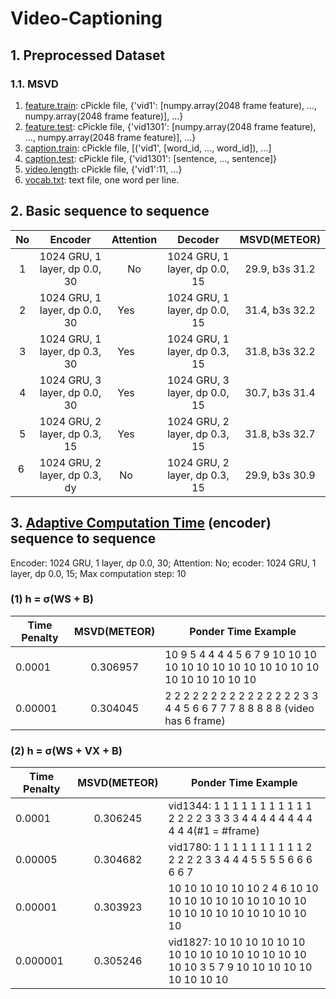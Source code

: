 # Video-Captioning
## 1. Preprocessed Dataset
### 1.1. MSVD
1. [feature.train](https://drive.google.com/uc?export=download&id=0B7NctsDC2gmLOF8xYTZPcFoySHc): cPickle file, {'vid1': [numpy.array(2048 frame feature), ..., numpy.array(2048 frame feature)], ...}
2. [feature.test](https://drive.google.com/uc?export=download&id=0B7NctsDC2gmLMWxBYWhXVUNZSFE): cPickle file, {'vid1301': [numpy.array(2048 frame feature), ..., numpy.array(2048 frame feature)], ...}
3. [caption.train](https://drive.google.com/uc?export=download&id=0B7NctsDC2gmLWjVwMG51UElKQWs): cPickle file, [('vid1', [word_id, ..., word_id]), ...]
4. [caption.test](https://drive.google.com/uc?export=download&id=0B7NctsDC2gmLTU9WaTNwM2VvRVk): cPickle file, {'vid1301': [sentence, ..., sentence]}
5. [video.length](0B7NctsDC2gmLVDRhQWpHbGpMQ0U): cPickle file, {'vid1':11, ...}
6. [vocab.txt](https://drive.google.com/uc?export=download&id=0B7NctsDC2gmLWE1MVmpKTm5yVEk): text file, one word per line.

## 2. Basic sequence to sequence
| No    | Encoder                       | Attention | Decoder                       | MSVD(METEOR)  |
| :---: |:-----------------------------:|:---------:|:-----------------------------:|:-------------:| 
| 1     | 1024 GRU, 1 layer, dp 0.0, 30 | No        | 1024 GRU, 1 layer, dp 0.0, 15 |29.9, b3s 31.2 |
| 2     | 1024 GRU, 1 layer, dp 0.0, 30 | Yes       | 1024 GRU, 1 layer, dp 0.0, 15 |31.4, b3s 32.2 |
| 3     | 1024 GRU, 1 layer, dp 0.3, 30 | Yes       | 1024 GRU, 1 layer, dp 0.3, 15 |31.8, b3s 32.2 |
| 4     | 1024 GRU, 3 layer, dp 0.0, 30 | Yes       | 1024 GRU, 3 layer, dp 0.0, 15 |30.7, b3s 31.4 |
| 5     | 1024 GRU, 2 layer, dp 0.3, 15 | Yes       | 1024 GRU, 2 layer, dp 0.3, 15 |31.8, b3s 32.7 |
| 6     | 1024 GRU, 2 layer, dp 0.3, dy | No        | 1024 GRU, 2 layer, dp 0.3, 15 |29.9, b3s 30.9 |

## 3. [Adaptive Computation Time](https://arxiv.org/pdf/1603.08983v4.pdf) (encoder) sequence to sequence
Encoder: 1024 GRU, 1 layer, dp 0.0, 30; Attention: No; ecoder: 1024 GRU, 1 layer, dp 0.0, 15; Max computation step: 10
### (1) h = σ(WS + B)
| Time Penalty | MSVD(METEOR) | Ponder Time Example
|--------------|:------------:|---------------------------------------------------------------------------------|
| 0.0001       | 0.306957     | 10 9 5 4 4 4 4 5 6 7 9 10 10 10 10 10 10 10 10 10 10 10 10 10 10 10 10 10 10 10 |
| 0.00001      | 0.304045     | 2 2 2 2 2 2 2 2 2 2 2 2 2 2 2 3 3 4 4 5 6 6 7 7 7 8 8 8 8 8 (video has 6 frame) |

### (2) h = σ(WS + VX + B)
| Time Penalty | MSVD(METEOR) | Ponder Time Example
|--------------|:------------:|-------------------------------------------------------------------------------------------------|
| 0.0001       | 0.306245     | vid1344: 1 1 1 1 1 1 1 1 1 1 1 2 2 2 2 3 3 3 3 4 4 4 4 4 4 4 4 4 4 4(#1 = #frame)                |
| 0.00005      | 0.304682     | vid1780: 1 1 1 1 1 1 1 1 1 1 2 2 2 2 2 3 3 4 4 4 5 5 5 5 6 6 6 6 6 7                            |
| 0.00001      | 0.303923     | 10 10 10 10 10 10 2 4 6 10 10 10 10 10 10 10 10 10 10 10 10 10 10 10 10 10 10 10 10 10          |
| 0.000001     | 0.305246     | vid1827: 10 10 10 10 10 10 10 10 10 10 10 10 10 10 10 10 10 3 5 7 9 10 10 10 10 10 10 10 10 10 |
